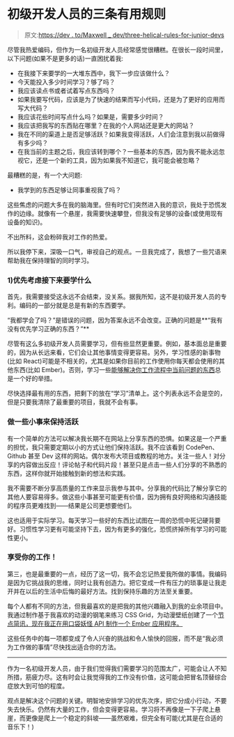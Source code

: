 # 初级开发人员的三条有用规则

> 原文:[https://dev . to/Maxwell _ dev/three-helical-rules-for-junior-devs](https://dev.to/maxwell_dev/three-helpful-rules-for-junior-devs)

尽管我热爱编码，但作为一名初级开发人员经常感觉很糟糕。在很长一段时间里，以下问题(如果不是更多的话)一直困扰着我:

*   在我接下来要学的一大堆东西中，我下一步应该做什么？
*   今天能投入多少时间学习？够了吗？
*   我应该读点书或者试着写点东西吗？
*   如果我要写代码，应该是为了快速的结果而写小代码，还是为了更好的应用而写大代码？
*   我应该花些时间写点什么吗？如果是，需要多少时间？
*   我应该把我写的东西贴在哪里？在我的个人网站还是更大的网站？
*   我在不同的渠道上是否足够活跃？如果我变得活跃，人们会注意到我以前做得有多少吗？
*   在我当前的主题之后，我应该转到哪个？一些基本的东西，因为我不能永远忽视它，还是一个新的工具，因为如果我不知道它，我可能会被忽略？

最糟糕的是，有一个大问题:

*   我学到的东西足够让同事重视我了吗？

这些焦虑的问题大多在我的脑海里。但有时它们突然进入我的意识，我处于恐慌发作的边缘。就像有一个悬崖，我需要快速攀登，但我没有足够的设备(或使用现有设备的知识)。

不出所料，这会粉碎我对工作的热爱。

所以我停下来，深吸一口气，审视自己的观点。一旦我完成了，我想了一些咒语来帮助我在保持理智的同时学习。

### 1)优先考虑接下来要学什么

首先，我需要接受这永远不会结束，没关系。据我所知，这不是初级开发人员的专利。编码的一部分就是总是有新的东西要学。

“我都学会了吗？”是错误的问题，因为答案永远不会改变。正确的问题是**“我有没有优先学习正确的东西？”**

尽管有这么多初级开发人员需要学习，但有些显然更重要。例如，基本面总是重要的，因为从长远来看，它们会让其他事情变得更容易。另外，学习性感的新事物(比如 React)可能是不相关的，尤其是如果你目前的工作使用你每天都会使用的其他东西(比如 Ember)。否则，学习一些[能够解决你工作流程中当前问题的东西](https://zellwk.com/blog/learn-tools/)总是一个好的举措。

尽快选择最有用的东西，把剩下的放在“学习”清单上。这个列表永远不会是空的，但是只要我清除了最重要的项目，我就不会有事。

### 做一些小事来保持活跃

有一个简单的方法可以解决我长期不在网站上分享东西的恐惧。如果这是一个严重的担忧，我只需要定期以小的方式让他们保持活跃。我不应该看到 CodePen、Github 甚至 Dev 这样的网站。偶尔发布大项目或教程的地方。关注一些人！对分享的内容做出反应！评论帖子和代码片段！甚至只是点击一些人们分享的不熟悉的东西，这样你就开始接触到新的想法和实践。

我不需要不断分享高质量的工作来显示我参与其中。分享我的代码比了解分享它的其他人要容易得多。做这些小事甚至可能更有价值，因为拥有良好网络和沟通技能的程序员更难找到——结果是公司更想要他们。

这也适用于实际学习。每天学习一些好的东西比试图在一周的恐慌中死记硬背要好。习惯性学习更有可能坚持下去，因为有更多的强化，恐慌挤掉所有学习的可能性更小。

### 享受你的工作！

第三，也是最重要的一点，经历了这一切，我不会忘记热爱我所做的事情。我编码是因为它挑战我的思维，同时让我有创造力。把它变成一件有压力的琐事是让我走开并在以后的生活中后悔的最好方法。找到保持乐趣的方法至关重要。

每个人都有不同的方法，但我最喜欢的是把我的其他兴趣融入到我的业余项目中。我通过制作基于我喜欢的动漫的钢笔来练习 CSS Grid，为动漫壁纸创建了一个[节点简讯，现在我正在用口袋妖怪 API 制作一个 Ember 应用程序。](https://dev.to/maxwell_dev/how-to-make-an-anime-newsletter)

这些任务中的每一项都变成了令人兴奋的挑战和令人愉快的回报，而不是“我必须为工作做的事情”尽快找出适合你的方法。

* * *

作为一名初级开发人员，由于我们觉得我们需要学习的范围太广，可能会让人不知所措，筋疲力尽。这有时会让我觉得我的工作没有价值，这可能会把冒名顶替综合症放大到可怕的程度。

观点是解决这个问题的关键。明智地安排学习的优先次序，把它分成小行动，不要失去快乐。仍然有大量的工作，但会变得更容易。学习将不再像是一下子爬上悬崖，而更像是爬上一个稳定的斜坡——虽然艰难，但完全有可能(尤其是在合适的音乐下！)